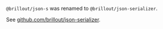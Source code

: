 `@brillout/json-s` was renamed to `@brillout/json-serializer`.

See [github.com/brillout/json-serializer](https://github.com/brillout/json-serializer).
